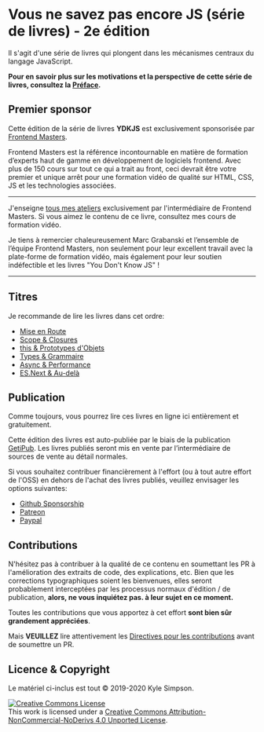 # Vous ne savez pas encore JS (série de livres) - 2e édition

Il s'agit d'une série de livres qui plongent dans les mécanismes centraux du langage JavaScript.

**Pour en savoir plus sur les motivations et la perspective de cette série de livres, consultez la [Préface](preface.md).**

## Premier sponsor

Cette édition de la série de livres **YDKJS** est exclusivement sponsorisée par [Frontend Masters](https://frontendmasters.com).

Frontend Masters est la référence incontournable en matière de formation d’experts haut de gamme en développement de logiciels frontend. Avec plus de 150 cours sur tout ce qui a trait au front, ceci devrait être votre premier et unique arrêt pour une formation vidéo de qualité sur HTML, CSS, JS et les technologies associées.

----

J'enseigne [tous mes ateliers](https://frontendmasters.com/kyle-simpson) exclusivement par l'intermédiaire de Frontend Masters. Si vous aimez le contenu de ce livre, consultez mes cours de formation vidéo.

Je tiens à remercier chaleureusement Marc Grabanski et l’ensemble de l’équipe Frontend Masters, non seulement pour leur excellent travail avec la plate-forme de formation vidéo, mais également pour leur soutien indéfectible et les livres "You Don't Know JS" !

----

## Titres

Je recommande de lire les livres dans cet ordre:

* [Mise en Route](getting-started/README.md)
* [Scope & Closures](scope-closures/README.md)
* [this & Prototypes d'Objets](this-object-prototypes/README.md)
* [Types & Grammaire](types-grammar/README.md)
* [Async & Performance](async-performance/README.md)
* [ES.Next & Au-delà](es-next-beyond/README.md)

## Publication

Comme toujours, vous pourrez lire ces livres en ligne ici entièrement et gratuitement.

Cette édition des livres est auto-publiée par le biais de la publication [GetiPub](https://geti.pub). Les livres publiés seront mis en vente par l’intermédiaire de sources de vente au détail normales.

Si vous souhaitez contribuer financièrement à l'effort (ou à tout autre effort de l'OSS) en dehors de l'achat des livres publiés, veuillez envisager les options suivantes:

* [Github Sponsorship](https://github.com/users/getify/sponsorship)
* [Patreon](https://www.patreon.com/getify)
* [Paypal](https://www.paypal.me/getify)

## Contributions

N'hésitez pas à contribuer à la qualité de ce contenu en soumettant les PR à l'amélioration des extraits de code, des explications, etc. Bien que les corrections typographiques soient les bienvenues, elles seront probablement interceptées par les processus normaux d'édition / de publication, **alors, ne vous inquiétez pas. à leur sujet en ce moment.**

Toutes les contributions que vous apportez à cet effort **sont bien sûr grandement appréciées**.

Mais **VEUILLEZ** lire attentivement les [Directives pour les contributions](CONTRIBUTING.md) avant de soumettre un PR.

## Licence & Copyright

Le matériel ci-inclus est tout &copy; 2019-2020 Kyle Simpson.

<a rel="license" href="http://creativecommons.org/licenses/by-nc-nd/4.0/"><img alt="Creative Commons License" style="border-width:0" src="https://i.creativecommons.org/l/by-nc-nd/4.0/88x31.png" /></a><br />This work is licensed under a <a rel="license" href="http://creativecommons.org/licenses/by-nc-nd/4.0/">Creative Commons Attribution-NonCommercial-NoDerivs 4.0 Unported License</a>.
